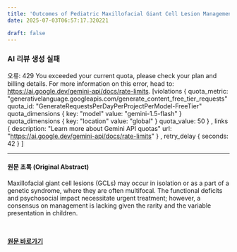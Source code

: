 ```yaml
---
title: 'Outcomes of Pediatric Maxillofacial Giant Cell Lesion Management in Syndromic Versus Nonsyndromic Patients: A 21-Year Review'
date: 2025-07-03T06:57:17.320221

draft: false
---
```


### AI 리뷰 생성 실패
오류: 429 You exceeded your current quota, please check your plan and billing details. For more information on this error, head to: https://ai.google.dev/gemini-api/docs/rate-limits. [violations {
  quota_metric: "generativelanguage.googleapis.com/generate_content_free_tier_requests"
  quota_id: "GenerateRequestsPerDayPerProjectPerModel-FreeTier"
  quota_dimensions {
    key: "model"
    value: "gemini-1.5-flash"
  }
  quota_dimensions {
    key: "location"
    value: "global"
  }
  quota_value: 50
}
, links {
  description: "Learn more about Gemini API quotas"
  url: "https://ai.google.dev/gemini-api/docs/rate-limits"
}
, retry_delay {
  seconds: 42
}
]

---

#### 원문 초록 (Original Abstract)
Maxillofacial giant cell lesions (GCLs) may occur in isolation or as a part of a genetic syndrome, where they are often multifocal. The functional deficits and psychosocial impact necessitate urgent treatment; however, a consensus on management is lacking given the rarity and the variable presentation in children.

<br>

**[원문 바로가기](https://www.joms.org/article/S0278-2391(25)00250-2/fulltext?rss=yes)**
